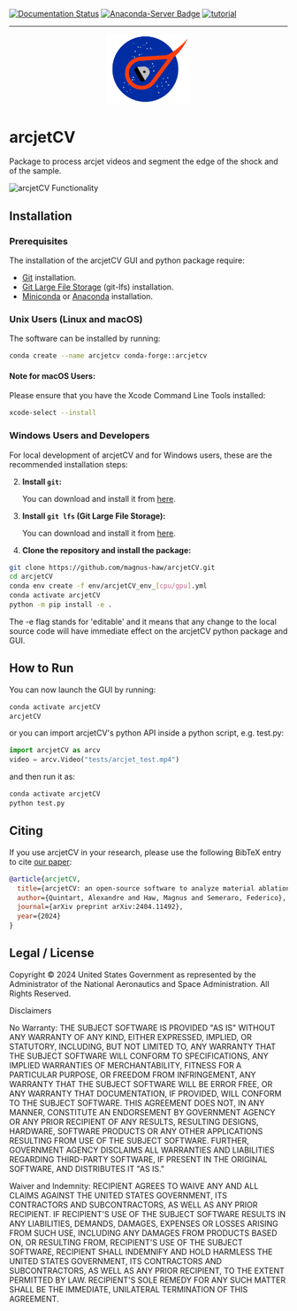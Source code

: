[![Documentation Status](https://readthedocs.org/projects/arcjetcv/badge/?version=latest)](https://arcjetcv.readthedocs.io/en/latest/?badge=latest)
[![Anaconda-Server Badge](https://anaconda.org/conda-forge/arcjetcv/badges/version.svg)](https://anaconda.org/conda-forge/arcjetcv)
[![tutorial](https://colab.research.google.com/assets/colab-badge.svg)](https://colab.research.google.com/github/magnus-haw/arcjetCV/blob/main/tutorial.ipynb)

-----

<div align="center">
  <img src="https://github.com/magnus-haw/arcjetCV/blob/main/arcjetCV/gui/logo/arcjetCV_logo_.png" alt="arcjetCV Logo" width="30%">
</div>

# arcjetCV

Package to process arcjet videos and segment the edge of the shock and of the sample.

![arcjetCV Functionality](https://github.com/magnus-haw/arcjetCV/blob/main/docs/source/arcjet_video.gif)

## Installation

### Prerequisites
The installation of the arcjetCV GUI and python package require:
- [Git](https://git-scm.com/book/en/v2/Getting-Started-Installing-Git) installation. 
- [Git Large File Storage](https://git-lfs.github.com/) (git-lfs) installation. 
-  [Miniconda](https://docs.anaconda.com/free/miniconda/miniconda-install/) or [Anaconda](https://docs.anaconda.com/free/anaconda/install/index.html) installation. 

### Unix Users (Linux and macOS)

The software can be installed by running:

```bash
conda create --name arcjetcv conda-forge::arcjetcv
```
#### Note for macOS Users:


Please ensure that you have the Xcode Command Line Tools installed:

```bash
xcode-select --install
```

### Windows Users and Developers

For local development of arcjetCV and for Windows users, these are the recommended installation steps:

2. **Install `git`:**

   You can download and install it from [here]([https://git-lfs.github.com/](https://git-scm.com/book/en/v2/Getting-Started-Installing-Git)).

2. **Install `git lfs` (Git Large File Storage):**

   You can download and install it from [here](https://git-lfs.github.com/).

4. **Clone the repository and install the package:**

```bash
git clone https://github.com/magnus-haw/arcjetCV.git
cd arcjetCV
conda env create -f env/arcjetCV_env_[cpu/gpu].yml
conda activate arcjetCV
python -m pip install -e . 
```

The -e flag stands for 'editable' and it means that any change to the local source code will have immediate effect on the arcjetCV python package and GUI.

## How to Run

You can now launch the GUI by running:

```bash
conda activate arcjetCV
arcjetCV
```

or you can import arcjetCV's python API inside a python script, e.g. test.py:

```python
import arcjetCV as arcv
video = arcv.Video("tests/arcjet_test.mp4")
```

and then run it as:

```bash
conda activate arcjetCV
python test.py
```

## Citing

If you use arcjetCV in your research, please use the following BibTeX entry to cite [our paper](https://arxiv.org/abs/2404.11492):

```BibTeX
@article{arcjetCV,
  title={arcjetCV: an open-source software to analyze material ablation},
  author={Quintart, Alexandre and Haw, Magnus and Semeraro, Federico},
  journal={arXiv preprint arXiv:2404.11492},
  year={2024}
}
```

## Legal / License
Copyright © 2024 United States Government as represented by the Administrator of the National Aeronautics and Space Administration.  All Rights Reserved.

Disclaimers

No Warranty: THE SUBJECT SOFTWARE IS PROVIDED "AS IS" WITHOUT ANY WARRANTY OF ANY KIND, EITHER EXPRESSED, IMPLIED, OR STATUTORY, INCLUDING, BUT NOT LIMITED TO, ANY WARRANTY THAT THE SUBJECT SOFTWARE WILL CONFORM TO SPECIFICATIONS, ANY IMPLIED WARRANTIES OF MERCHANTABILITY, FITNESS FOR A PARTICULAR PURPOSE, OR FREEDOM FROM INFRINGEMENT, ANY WARRANTY THAT THE SUBJECT SOFTWARE WILL BE ERROR FREE, OR ANY WARRANTY THAT DOCUMENTATION, IF PROVIDED, WILL CONFORM TO THE SUBJECT SOFTWARE. THIS AGREEMENT DOES NOT, IN ANY MANNER, CONSTITUTE AN ENDORSEMENT BY GOVERNMENT AGENCY OR ANY PRIOR RECIPIENT OF ANY RESULTS, RESULTING DESIGNS, HARDWARE, SOFTWARE PRODUCTS OR ANY OTHER APPLICATIONS RESULTING FROM USE OF THE SUBJECT SOFTWARE.  FURTHER, GOVERNMENT AGENCY DISCLAIMS ALL WARRANTIES AND LIABILITIES REGARDING THIRD-PARTY SOFTWARE, IF PRESENT IN THE ORIGINAL SOFTWARE, AND DISTRIBUTES IT "AS IS."

Waiver and Indemnity:  RECIPIENT AGREES TO WAIVE ANY AND ALL CLAIMS AGAINST THE UNITED STATES GOVERNMENT, ITS CONTRACTORS AND SUBCONTRACTORS, AS WELL AS ANY PRIOR RECIPIENT.  IF RECIPIENT'S USE OF THE SUBJECT SOFTWARE RESULTS IN ANY LIABILITIES, DEMANDS, DAMAGES, EXPENSES OR LOSSES ARISING FROM SUCH USE, INCLUDING ANY DAMAGES FROM PRODUCTS BASED ON, OR RESULTING FROM, RECIPIENT'S USE OF THE SUBJECT SOFTWARE, RECIPIENT SHALL INDEMNIFY AND HOLD HARMLESS THE UNITED STATES GOVERNMENT, ITS CONTRACTORS AND SUBCONTRACTORS, AS WELL AS ANY PRIOR RECIPIENT, TO THE EXTENT PERMITTED BY LAW.  RECIPIENT'S SOLE REMEDY FOR ANY SUCH MATTER SHALL BE THE IMMEDIATE, UNILATERAL TERMINATION OF THIS AGREEMENT. 
